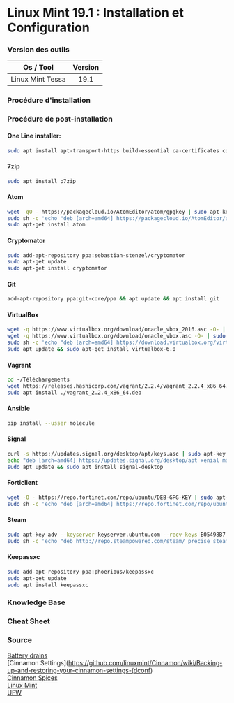 # Linux Mint 19.1 : Installation et Configuration

### Version des outils

|     Os / Tool    | Version |
| :--------------: | :-----: |
| Linux Mint Tessa |   19.1  |

### Procédure d'installation

### Procédure de post-installation

#### One Line installer:
```sh
sudo apt install apt-transport-https build-essential ca-certificates cowsay curl dkms dnsutils fonts-powerline git gnupg2 htop libfortune-perl man mlocate module-assistant net-tools nmap powerline python-dev software-properties-common sudo tmux tree unzip vim zsh pip
```

#### 7zip

```sh
sudo apt install p7zip
```

#### Atom

```sh
wget -qO - https://packagecloud.io/AtomEditor/atom/gpgkey | sudo apt-key add -
sudo sh -c 'echo "deb [arch=amd64] https://packagecloud.io/AtomEditor/atom/any/ any main" > /etc/apt/sources.list.d/atom.list'
sudo apt-get install atom
```

#### Cryptomator

```sh
sudo add-apt-repository ppa:sebastian-stenzel/cryptomator
sudo apt-get update
sudo apt-get install cryptomator
```

#### Git

```sh
add-apt-repository ppa:git-core/ppa && apt update && apt install git
```

#### VirtualBox

```sh
wget -q https://www.virtualbox.org/download/oracle_vbox_2016.asc -O- | sudo apt-key add -
wget -q https://www.virtualbox.org/download/oracle_vbox.asc -O- | sudo apt-key add -
sudo sh -c 'echo "deb [arch=amd64] https://download.virtualbox.org/virtualbox/debian bionic contrib" > /etc/apt/sources.list.d/virtualbox.list'
sudo apt update && sudo apt-get install virtualbox-6.0
```

#### Vagrant

```sh
cd ~/Téléchargements
wget https://releases.hashicorp.com/vagrant/2.2.4/vagrant_2.2.4_x86_64.deb
sudo apt install ./vagrant_2.2.4_x86_64.deb
```

#### Ansible

```sh
pip install --usser molecule
```

#### Signal

```sh
curl -s https://updates.signal.org/desktop/apt/keys.asc | sudo apt-key add -
echo "deb [arch=amd64] https://updates.signal.org/desktop/apt xenial main" | sudo tee -a /etc/apt/sources.list.d/signal-xenial.list
sudo apt update && sudo apt install signal-desktop
```

#### Forticlient

```sh
wget -O - https://repo.fortinet.com/repo/ubuntu/DEB-GPG-KEY | sudo apt-key add -
sudo sh -c 'echo "deb [arch=amd64] https://repo.fortinet.com/repo/ubuntu/ /bionic multiverse" > /etc/apt/sources.list.d/forticlient.list'
```

#### Steam

```sh
sudo apt-key adv --keyserver keyserver.ubuntu.com --recv-keys B05498B7
sudo sh -c 'echo "deb http://repo.steampowered.com/steam/ precise steam" > /etc/apt/sources.list.d/steam.list'
```

#### Keepassxc

```sh
sudo add-apt-repository ppa:phoerious/keepassxc
sudo apt-get update
sudo apt install keepassxc
```

### Knowledge Base

### Cheat Sheet

### Source

[Battery drains](https://askubuntu.com/questions/974573/battery-drains-down-even-after-shut-down)  
[Cinnamon Settings]\(<https://github.com/linuxmint/Cinnamon/wiki/Backing-up-and-restoring-your-cinnamon-settings-(dconf>)  
[Cinnamon Spices](https://cinnamon-spices.linuxmint.com/)  
[Linux Mint](https://www.linuxmint.com/)  
[UFW](https://help.ubuntu.com/community/UFW)  
